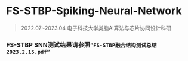 # FS-STBP-Spiking-Neural-Network 

> 2022.07~2023.04	电子科技大学类脑AI算法与芯片协同设计科研   

### FS-STBP SNN测试结果请参照`“FS-STBP融合结构测试总结2023.2.15.pdf”`
